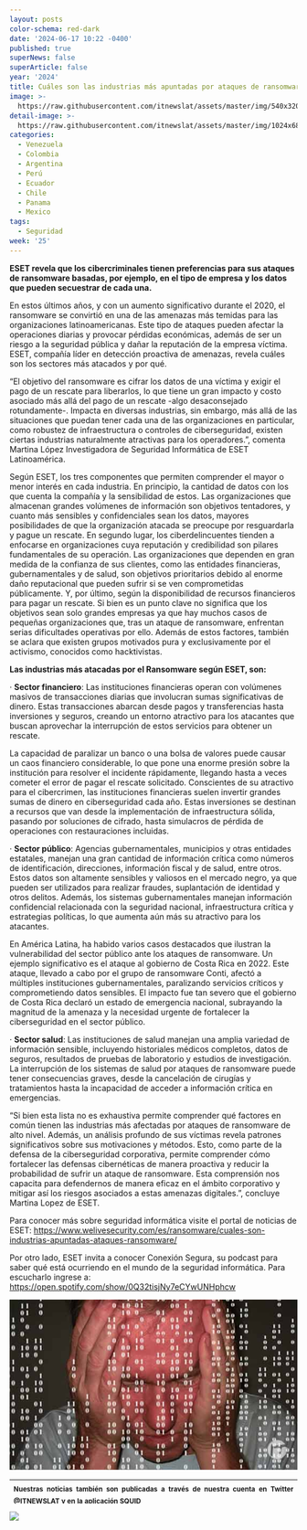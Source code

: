 ```yaml
---
layout: posts
color-schema: red-dark
date: '2024-06-17 10:22 -0400'
published: true
superNews: false
superArticle: false
year: '2024'
title: Cuáles son las industrias más apuntadas por ataques de ransomware
image: >-
  https://raw.githubusercontent.com/itnewslat/assets/master/img/540x320/Ataque-usuario-p.jpg
detail-image: >-
  https://raw.githubusercontent.com/itnewslat/assets/master/img/1024x680/Ataque-usuario-g.jpg
categories:
  - Venezuela
  - Colombia
  - Argentina
  - Perú
  - Ecuador
  - Chile
  - Panama
  - Mexico
tags:
  - Seguridad
week: '25'
---
```

**ESET revela que los cibercriminales tienen preferencias para sus ataques de ransomware basadas, por ejemplo, en el tipo de empresa y los datos que pueden secuestrar de cada una.**

En estos últimos años, y con un aumento significativo durante el 2020, el ransomware se convirtió en una de las amenazas más temidas para las organizaciones latinoamericanas. Este tipo de ataques pueden afectar la operaciones diarias y provocar pérdidas económicas, además de ser un riesgo a la seguridad pública y dañar la reputación de la empresa víctima. ESET, compañía líder en detección proactiva de amenazas, revela cuáles son los sectores más atacados y por qué.

“El objetivo del ransomware es cifrar los datos de una víctima y exigir el pago de un rescate para liberarlos, lo que tiene un gran impacto y costo asociado más allá del pago de un rescate -algo desaconsejado rotundamente-. Impacta en diversas industrias, sin embargo, más allá de las situaciones que puedan tener cada una de las organizaciones en particular, como robustez de infraestructura o controles de ciberseguridad, existen ciertas industrias naturalmente atractivas para los operadores.”, comenta Martina López Investigadora de Seguridad Informática de ESET Latinoamérica.

Según ESET, los tres componentes que permiten comprender el mayor o menor interés en cada industria. En principio, la cantidad de datos con los que cuenta la compañía y la sensibilidad de estos. Las organizaciones que almacenan grandes volúmenes de información son objetivos tentadores, y cuanto más sensibles y confidenciales sean los datos, mayores posibilidades de que la organización atacada se preocupe por resguardarla y pague un rescate. En segundo lugar, los ciberdelincuentes tienden a enfocarse en organizaciones cuya reputación y credibilidad son pilares fundamentales de su operación. Las organizaciones que dependen en gran medida de la confianza de sus clientes, como las entidades financieras, gubernamentales y de salud, son objetivos prioritarios debido al enorme daño reputacional que pueden sufrir si se ven comprometidas públicamente. Y, por último, según la disponibilidad de recursos financieros para pagar un rescate. Si bien es un punto clave no significa que los objetivos sean solo grandes empresas ya que hay muchos casos de pequeñas organizaciones que, tras un ataque de ransomware, enfrentan serias dificultades operativas por ello. Además de estos factores, también se aclara que existen grupos motivados pura y exclusivamente por el activismo, conocidos como hacktivistas.

**Las industrias más atacadas por el Ransomware según ESET, son:**

· **Sector financiero**: Las instituciones financieras operan con volúmenes masivos de transacciones diarias que involucran sumas significativas de dinero. Estas transacciones abarcan desde pagos y transferencias hasta inversiones y seguros, creando un entorno atractivo para los atacantes que buscan aprovechar la interrupción de estos servicios para obtener un rescate.

La capacidad de paralizar un banco o una bolsa de valores puede causar un caos financiero considerable, lo que pone una enorme presión sobre la institución para resolver el incidente rápidamente, llegando hasta a veces cometer el error de pagar el rescate solicitado. Conscientes de su atractivo para el cibercrimen, las instituciones financieras suelen invertir grandes sumas de dinero en ciberseguridad cada año. Estas inversiones se destinan a recursos que van desde la implementación de infraestructura sólida, pasando por soluciones de cifrado, hasta simulacros de pérdida de operaciones con restauraciones incluidas.

· **Sector público**: Agencias gubernamentales, municipios y otras entidades estatales, manejan una gran cantidad de información crítica como números de identificación, direcciones, información fiscal y de salud, entre otros. Estos datos son altamente sensibles y valiosos en el mercado negro, ya que pueden ser utilizados para realizar fraudes, suplantación de identidad y otros delitos. Además, los sistemas gubernamentales manejan información confidencial relacionada con la seguridad nacional, infraestructura crítica y estrategias políticas, lo que aumenta aún más su atractivo para los atacantes.

En América Latina, ha habido varios casos destacados que ilustran la vulnerabilidad del sector público ante los ataques de ransomware. Un ejemplo significativo es el ataque al gobierno de Costa Rica en 2022. Este ataque, llevado a cabo por el grupo de ransomware Conti, afectó a múltiples instituciones gubernamentales, paralizando servicios críticos y comprometiendo datos sensibles. El impacto fue tan severo que el gobierno de Costa Rica declaró un estado de emergencia nacional, subrayando la magnitud de la amenaza y la necesidad urgente de fortalecer la ciberseguridad en el sector público.

· **Sector salud**: Las instituciones de salud manejan una amplia variedad de información sensible, incluyendo historiales médicos completos, datos de seguros, resultados de pruebas de laboratorio y estudios de investigación. La interrupción de los sistemas de salud por ataques de ransomware puede tener consecuencias graves, desde la cancelación de cirugías y tratamientos hasta la incapacidad de acceder a información crítica en emergencias.

“Si bien esta lista no es exhaustiva permite comprender qué factores en común tienen las industrias más afectadas por ataques de ransomware de alto nivel. Además, un análisis profundo de sus víctimas revela patrones significativos sobre sus motivaciones y métodos. Esto, como parte de la defensa de la ciberseguridad corporativa, permite comprender cómo fortalecer las defensas cibernéticas de manera proactiva y reducir la probabilidad de sufrir un ataque de ransomware. Esta comprensión nos capacita para defendernos de manera eficaz en el ámbito corporativo y mitigar así los riesgos asociados a estas amenazas digitales.”, concluye Martina Lopez de ESET.

Para conocer más sobre seguridad informática visite el portal de noticias de ESET: https://www.welivesecurity.com/es/ransomware/cuales-son-industrias-apuntadas-ataques-ransomware/

Por otro lado, ESET invita a conocer Conexión Segura, su podcast para saber qué está ocurriendo en el mundo de la seguridad informática. Para escucharlo ingrese a: https://open.spotify.com/show/0Q32tisjNy7eCYwUNHphcw

![](https://raw.githubusercontent.com/itnewslat/assets/master/img/540x320/Ataque-usuario-p.jpg)

<table style="height: 42px;" width="569">
<tbody>
<tr>
<td style="text-align: justify;"><sub><strong>Nuestras noticias también son publicadas a través de nuestra cuenta en Twitter <a href="https://twitter.com/itnewslat?lang=es">@ITNEWSLAT</a> y en la aplicación <a href="https://squidapp.co/en/">SQUID</a></strong></sub></td>
</tr>
</tbody>
</table>

<img src="https://tracker.metricool.com/c3po.jpg?hash=56f88a41e39ab42c063cc51676587a04"/>
